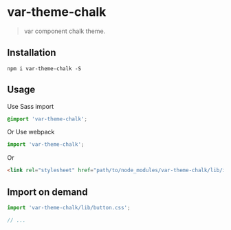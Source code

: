 # var-theme-chalk
> var component chalk theme.


## Installation
```shell
npm i var-theme-chalk -S
```

## Usage

Use Sass import
```css
@import 'var-theme-chalk';
```

Or Use webpack
```javascript
import 'var-theme-chalk';
```

Or
```html
<link rel="stylesheet" href="path/to/node_modules/var-theme-chalk/lib/index.css">
```

##  Import on demand
```javascript
import 'var-theme-chalk/lib/button.css';

// ...
```
